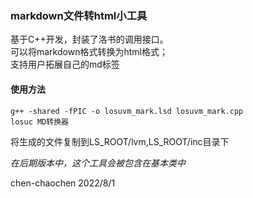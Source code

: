 ### markdown文件转html小工具
基于C++开发，封装了洛书的调用接口。<br>
可以将markdown格式转换为html格式；<br>
支持用户拓展自己的md标签
#### 使用方法

```
g++ -shared -fPIC -o losuvm_mark.lsd losuvm_mark.cpp
losuc MD转换器
```
将生成的文件复制到LS_ROOT/lvm,LS_ROOT/inc目录下

_在后期版本中，这个工具会被包含在基本类中_
 

chen-chaochen
2022/8/1